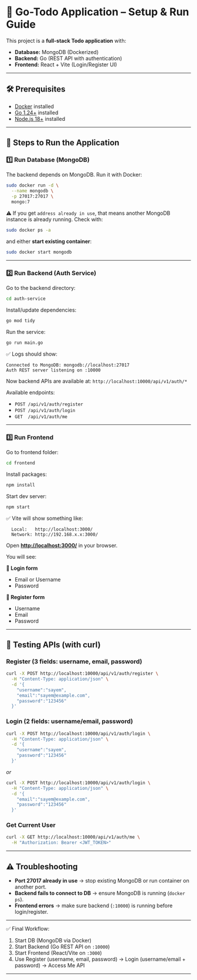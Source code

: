 # 📘 Go-Todo Application – Setup & Run Guide

This project is a **full-stack Todo application** with:

* **Database:** MongoDB (Dockerized)
* **Backend:** Go (REST API with authentication)
* **Frontend:** React + Vite (Login/Register UI)

---

## 🛠️ Prerequisites

* [Docker](https://docs.docker.com/get-docker/) installed
* [Go 1.24+](https://go.dev/dl/) installed
* [Node.js 18+](https://nodejs.org/en/download/) installed

---

## 🚀 Steps to Run the Application

### 1️⃣ Run Database (MongoDB)

The backend depends on MongoDB. Run it with Docker:

```bash
sudo docker run -d \
  --name mongodb \
  -p 27017:27017 \
  mongo:7
```

⚠️ If you get `address already in use`, that means another MongoDB instance is already running.
Check with:

```bash
sudo docker ps -a
```

and either **start existing container**:

```bash
sudo docker start mongodb
```

---

### 2️⃣ Run Backend (Auth Service)

Go to the backend directory:

```bash
cd auth-service     
```

Install/update dependencies:

```bash
go mod tidy
```

Run the service:

```bash
go run main.go
```

✅ Logs should show:

```
Connected to MongoDB: mongodb://localhost:27017
Auth REST server listening on :10000
```

Now backend APIs are available at:
`http://localhost:10000/api/v1/auth/*`

Available endpoints:

* `POST /api/v1/auth/register`
* `POST /api/v1/auth/login`
* `GET  /api/v1/auth/me`

---

### 3️⃣ Run Frontend

Go to frontend folder:

```bash
cd frontend
```

Install packages:

```bash
npm install
```

Start dev server:

```bash
npm start
```

✅ Vite will show something like:

```
  Local:   http://localhost:3000/
  Network: http://192.168.x.x:3000/
```

Open **[http://localhost:3000/](http://localhost:3000/)** in your browser.

You will see:

**🔑 Login form**

* Email or Username
* Password

**📝 Register form**

* Username
* Email
* Password

---

## 📡 Testing APIs (with curl)

### Register (3 fields: username, email, password)

```bash
curl -X POST http://localhost:10000/api/v1/auth/register \
  -H "Content-Type: application/json" \
  -d '{
    "username":"sayem",
    "email":"sayem@example.com",
    "password":"123456"
  }'
```

### Login (2 fields: username/email, password)

```bash
curl -X POST http://localhost:10000/api/v1/auth/login \
  -H "Content-Type: application/json" \
  -d '{
    "username":"sayem",
    "password":"123456"
  }'
```

*or*

```bash
curl -X POST http://localhost:10000/api/v1/auth/login \
  -H "Content-Type: application/json" \
  -d '{
    "email":"sayem@example.com",
    "password":"123456"
  }'
```

### Get Current User

```bash
curl -X GET http://localhost:10000/api/v1/auth/me \
  -H "Authorization: Bearer <JWT_TOKEN>"
```

---

## ⚠️ Troubleshooting

* **Port 27017 already in use** → stop existing MongoDB or run container on another port.
* **Backend fails to connect to DB** → ensure MongoDB is running (`docker ps`).
* **Frontend errors** → make sure backend (`:10000`) is running before login/register.

---

✅ Final Workflow:

1. Start DB (MongoDB via Docker)
2. Start Backend (Go REST API on `:10000`)
3. Start Frontend (React/Vite on `:3000`)
4. Use Register (username, email, password) → Login (username/email + password) → Access Me API

---